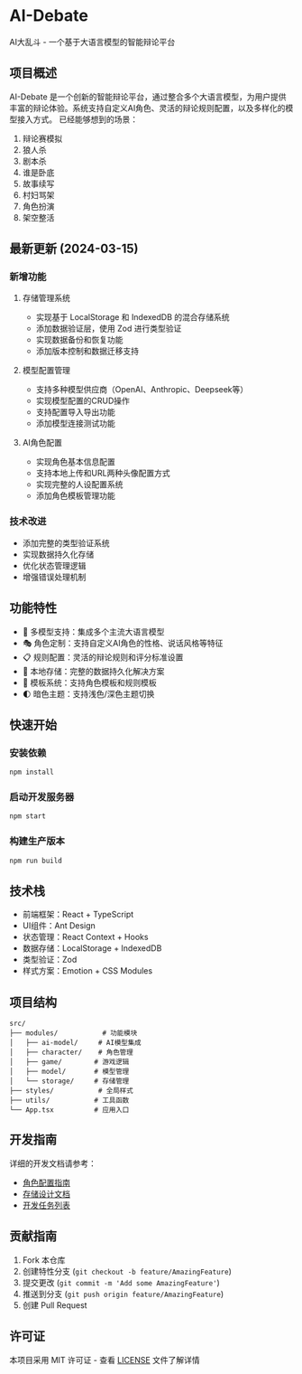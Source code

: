 # AI-Debate

AI大乱斗 - 一个基于大语言模型的智能辩论平台

## 项目概述

AI-Debate 是一个创新的智能辩论平台，通过整合多个大语言模型，为用户提供丰富的辩论体验。系统支持自定义AI角色、灵活的辩论规则配置，以及多样化的模型接入方式。
已经能够想到的场景：
1. 辩论赛模拟
2. 狼人杀
3. 剧本杀
4. 谁是卧底
5. 故事续写
6. 村妇骂架
7. 角色扮演
8. 架空整活




## 最新更新 (2024-03-15)

### 新增功能
1. 存储管理系统
   - 实现基于 LocalStorage 和 IndexedDB 的混合存储系统
   - 添加数据验证层，使用 Zod 进行类型验证
   - 实现数据备份和恢复功能
   - 添加版本控制和数据迁移支持

2. 模型配置管理
   - 支持多种模型供应商（OpenAI、Anthropic、Deepseek等）
   - 实现模型配置的CRUD操作
   - 支持配置导入导出功能
   - 添加模型连接测试功能

3. AI角色配置
   - 实现角色基本信息配置
   - 支持本地上传和URL两种头像配置方式
   - 实现完整的人设配置系统
   - 添加角色模板管理功能

### 技术改进
- 添加完整的类型验证系统
- 实现数据持久化存储
- 优化状态管理逻辑
- 增强错误处理机制

## 功能特性

- 🤖 多模型支持：集成多个主流大语言模型
- 🎭 角色定制：支持自定义AI角色的性格、说话风格等特征
- 📋 规则配置：灵活的辩论规则和评分标准设置
- 💾 本地存储：完整的数据持久化解决方案
- 🔄 模板系统：支持角色模板和规则模板
- 🌓 暗色主题：支持浅色/深色主题切换

## 快速开始

### 安装依赖
```bash
npm install
```

### 启动开发服务器
```bash
npm start
```

### 构建生产版本
```bash
npm run build
```

## 技术栈

- 前端框架：React + TypeScript
- UI组件：Ant Design
- 状态管理：React Context + Hooks
- 数据存储：LocalStorage + IndexedDB
- 类型验证：Zod
- 样式方案：Emotion + CSS Modules

## 项目结构

```
src/
├── modules/           # 功能模块
│   ├── ai-model/     # AI模型集成
│   ├── character/    # 角色管理
│   ├── game/        # 游戏逻辑
│   ├── model/       # 模型管理
│   └── storage/     # 存储管理
├── styles/           # 全局样式
├── utils/           # 工具函数
└── App.tsx          # 应用入口
```

## 开发指南

详细的开发文档请参考：
- [角色配置指南](docs/character_config_guide.md)
- [存储设计文档](docs/storage_and_config_design.md)
- [开发任务列表](docs/development_tasks.md)

## 贡献指南

1. Fork 本仓库
2. 创建特性分支 (`git checkout -b feature/AmazingFeature`)
3. 提交更改 (`git commit -m 'Add some AmazingFeature'`)
4. 推送到分支 (`git push origin feature/AmazingFeature`)
5. 创建 Pull Request

## 许可证

本项目采用 MIT 许可证 - 查看 [LICENSE](LICENSE) 文件了解详情 